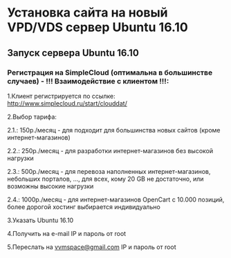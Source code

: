 # Установка сайта на новый VPD/VDS сервер Ubuntu 16.10

## Запуск сервера Ubuntu 16.10

### Регистрация на SimpleCloud (оптимальна в большинстве случаев) - !!! Взаимодействие с клиентом !!!:

1.Клиент регистрируется по ссылке: http://www.simplecloud.ru/start/clouddat/

2.Выбор тарифа:

2.1.: 150р./месяц - для подходит для большинства новых сайтов (кроме интернет-магазинов)

2.2.: 250р./месяц - для разработки интернет-магазинов без высокой нагрузки

2.3.: 500р./месяц - для перевоза наполненных интернет-магазинов, небольших порталов, ..., для всех, кому 20 GB не достаточно, или возможны высокие нагрузки

2.4.: 1000р./месяц - для интернет-магазинов OpenCart с 10.000 позиций, более дорогой хостинг выбирается индивидуально

3.Указать Ubuntu 16.10

4.Получить на e-mail IP и пароль от root

5.Переслать на vvmspace@gmail.com IP и пароль от root


